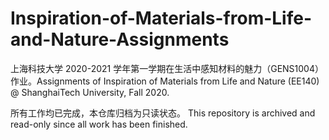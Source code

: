 # Inspiration-of-Materials-from-Life-and-Nature-Assignments
上海科技大学 2020-2021 学年第一学期在生活中感知材料的魅力（GENS1004）作业。Assignments of Inspiration of Materials from Life and Nature (EE140) @ ShanghaiTech University, Fall 2020.

所有工作均已完成，本仓库归档为只读状态。 This repository is archived and read-only since all work has been finished.
